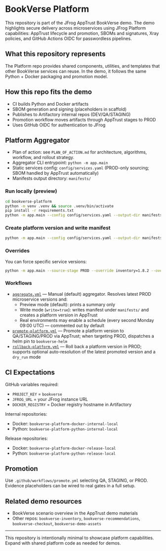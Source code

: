 # BookVerse Platform

This repository is part of the JFrog AppTrust BookVerse demo. The demo highlights secure delivery across microservices using JFrog Platform capabilities: AppTrust lifecycle and promotion, SBOMs and signatures, Xray policies, and GitHub Actions OIDC for passwordless pipelines.

## What this repository represents

The Platform repo provides shared components, utilities, and templates that other BookVerse services can reuse. In the demo, it follows the same Python + Docker packaging and promotion model.

## How this repo fits the demo

- CI builds Python and Docker artifacts
- SBOM generation and signing (placeholders in scaffold)
- Publishes to Artifactory internal repos (DEV/QA/STAGING)
- Promotion workflow moves artifacts through AppTrust stages to PROD
- Uses GitHub OIDC for authentication to JFrog

## Platform Aggregator

- Plan of action: see `PLAN_OF_ACTION.md` for architecture, algorithms, workflow, and rollout strategy.
- Aggregator CLI entrypoint: `python -m app.main`
- Static services config: `config/services.yaml` (PROD-only sourcing; SBOM handled by AppTrust automatically)
- Manifests output directory: `manifests/`

### Run locally (preview)

```bash
cd bookverse-platform
python -m venv .venv && source .venv/bin/activate
pip install -r requirements.txt
python -m app.main --config config/services.yaml --output-dir manifests --source-stage PROD --preview
```

### Create platform version and write manifest

```bash
python -m app.main --config config/services.yaml --output-dir manifests --source-stage PROD
```

### Overrides

You can force specific service versions:

```bash
python -m app.main --source-stage PROD --override inventory=1.8.2 --override checkout=0.7.1
```

### Workflows

- [`aggregate.yml`](.github/workflows/aggregate.yml) — Manual (default) aggregator. Resolves latest PROD microservice versions and:
  - Preview mode (default): prints a summary only
  - Write mode (`write=true`): writes manifest under `manifests/` and creates a platform version in AppTrust
  - Real environments may enable a schedule (every second Monday 09:00 UTC) — commented out by default
- [`promote-platform.yml`](.github/workflows/promote-platform.yml) — Promote a platform version to QA/STAGING/PROD via AppTrust; when targeting PROD, dispatches a helm pin to `bookverse-helm`
- [`rollback-platform.yml`](.github/workflows/rollback-platform.yml) — Roll back a platform version in PROD; supports optional auto-resolution of the latest promoted version and a `dry_run` mode

## CI Expectations

GitHub variables required:

- `PROJECT_KEY` = `bookverse`
- `JFROG_URL` = your JFrog instance URL
- `DOCKER_REGISTRY` = Docker registry hostname in Artifactory

Internal repositories:

- Docker: `bookverse-platform-docker-internal-local`
- Python: `bookverse-platform-python-internal-local`

Release repositories:

- Docker: `bookverse-platform-docker-release-local`
- Python: `bookverse-platform-python-release-local`

## Promotion

Use `.github/workflows/promote.yml` selecting QA, STAGING, or PROD. Evidence placeholders can be wired to real gates in a full setup.

## Related demo resources

- BookVerse scenario overview in the AppTrust demo materials
- Other repos: `bookverse-inventory`, `bookverse-recommendations`, `bookverse-checkout`, `bookverse-demo-assets`

---
This repository is intentionally minimal to showcase platform capabilities. Expand with shared platform code as needed for demos.
